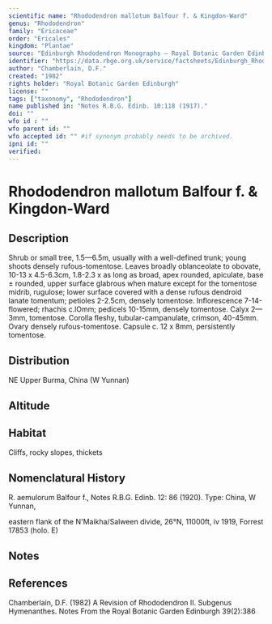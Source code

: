```yaml
---
scientific name: "Rhododendron mallotum Balfour f. & Kingdon-Ward"
genus: "Rhododendron"
family: "Ericaceae"
order: "Ericales"
kingdom: "Plantae"
source: "Edinburgh Rhododendron Monographs – Royal Botanic Garden Edinburgh"
identifier: "https://data.rbge.org.uk/service/factsheets/Edinburgh_Rhododendron_Monographs.xhtml"
author: "Chamberlain, D.F."
created: "1982"
rights holder: "Royal Botanic Garden Edinburgh"
license: ""
tags: ["taxonomy", "Rhododendron"]
name published in: "Notes R.B.G. Edinb. 10:118 (1917)."
doi: ""
wfo id : ""
wfo parent id: ""
wfo accepted id: "" #if synonym probably needs to be archived.                      
ipni id: ""
verified:
---
```


                       

# Rhododendron mallotum Balfour f. & Kingdon-Ward

## Description
Shrub or small tree, 1.5—6.5m, usually with a well-defined trunk; young shoots densely rufous-tomentose. Leaves broadly oblanceolate to obovate, 10-13 x 4.5-6.3cm, 1.8-2.3 x as long as broad, apex rounded, apiculate, base ± rounded, upper surface glabrous when mature except for the tomentose midrib, rugulose; lower surface covered with a dense rufous dendroid lanate tomentum; petioles 2-2.5cm, densely tomentose. Inflorescence 7-14-flowered; rhachis c.lOmm; pedicels 10-15mm, densely tomentose. Calyx 2—3mm, tomentose. Corolla fleshy, tubular-campanulate, crimson, 40-45mm. Ovary densely rufous-tomentose. Capsule c. 12 x 8mm, persistently tomentose.

## Distribution
NE Upper Burma, China (W Yunnan)

## Altitude


## Habitat
Cliffs, rocky slopes, thickets

## Nomenclatural History
R. aemulorum Balfour f., Notes R.B.G. Edinb. 12: 86 (1920). Type: China, W Yunnan,
   eastern flank of the N'Maikha/Salween divide, 26°N, 11000ft, iv 1919, Forrest 17853 (holo. E)
                       
## Notes


## References

Chamberlain, D.F. (1982) A Revision of Rhododendron II. Subgenus Hymenanthes. Notes From the Royal Botanic Garden Edinburgh 39(2):386
